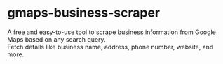 # gmaps-business-scraper

A free and easy-to-use tool to scrape business information from Google Maps based on any search query.  
Fetch details like business name, address, phone number, website, and more.
